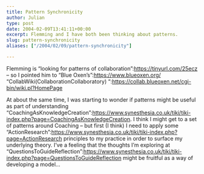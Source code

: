 ```yaml
---
title: Pattern Synchronicity
author: Julian
type: post
date: 2004-02-09T13:41:11+00:00
excerpt: Flemming and I have both been thinking about patterns.
slug: pattern-synchronicity 
aliases: ["/2004/02/09/pattern-synchronicity"]

---
```

Flemming is &#8220;looking for patterns of collaboration&#8221;:https://tinyurl.com/25ecz &#8211; so I pointed him to &#8220;Blue Oxen&#8217;s&#8221;:https://www.blueoxen.org/ &#8220;CollabWiki(CollaborationCollaboratory) &#8220;:https://collab.blueoxen.net/cgi-bin/wiki.pl?HomePage 

At about the same time, I was starting to wonder if patterns might be useful as part of understanding &#8220;CoachingAsKnowledgeCreation&#8221;:https://www.synesthesia.co.uk/tiki/tiki-index.php?page=CoachingAsKnowledgeCreation. I think I might get to a set of patterns around Coaching &#8211; but first (I think) I need to apply some &#8220;ActionResearch&#8221;:https://www.synesthesia.co.uk/tiki/tiki-index.php?page=ActionResearch principles to my practice in order to surface my underlying theory. I&#8217;ve a feeling that the thoughts I&#8217;m exploring at &#8220;QuestionsToGuideReflection&#8221;:https://www.synesthesia.co.uk/tiki/tiki-index.php?page=QuestionsToGuideReflection might be fruitful as a way of developing a model&#8230;